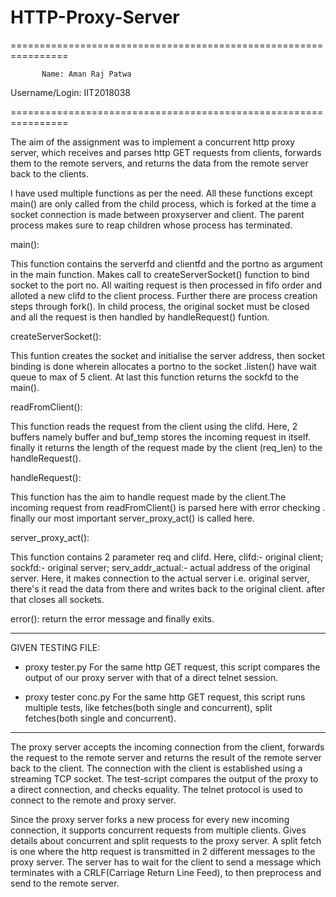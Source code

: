 # HTTP-Proxy-Server

================================================================

           Name: Aman Raj Patwa
 Username/Login: IIT2018038
 
================================================================

The aim of the assignment was to implement a concurrent http proxy server, which receives and parses http GET requests from clients, forwards them to the remote servers, and returns the data from the remote server back to the clients.

I have used multiple functions as per the need. All these functions except main() are only called from the child process, which is forked at the time a socket connection is made between proxyserver and client. The parent process makes sure to reap children whose process has terminated.

main(): 

This function contains the serverfd and clientfd and the portno as argument in the main function. Makes call to createServerSocket() function to bind socket to the port no. All waiting request is then processed in fifo order and alloted a new clifd to the client process. Further there are process creation steps through fork(). In child process, the original socket must be closed and all the request is then handled by handleRequest() funtion. 

createServerSocket():

This funtion creates the socket and initialise the server address, then socket binding is done wherein allocates a portno to the socket .listen() have wait queue to max of 5 client. At last this function returns the sockfd to the main(). 

readFromClient():

This function reads the request from the client using the clifd. Here, 2 buffers namely buffer and buf_temp stores the incoming request in itself. finally it returns the length of the request made by the client (req_len) to the handleRequest().

handleRequest():

This function has the aim to handle request made by the client.The incoming request from readFromClient() is parsed here with error checking . finally our most important server_proxy_act() is called here.

server_proxy_act():

This function contains 2 parameter req and clifd. Here,
clifd:- original client;
sockfd:- original server;
serv_addr_actual:- actual address of the original server.
Here, it makes connection to the actual server i.e. original server, there's it read the data from there and writes back to the original client. after that closes all sockets.

error():
return the error message and finally exits.

-------------------------------------------------------------------------------------------------------------

GIVEN TESTING FILE:

* proxy tester.py
For the same http GET request, this script compares the output of our proxy server with that of a direct
telnet session.

* proxy tester conc.py
For the same http GET request, this script runs multiple tests, like fetches(both single and concurrent),
split fetches(both single and concurrent).

-------------------------------------------------------------------------------------------------------------------

The proxy server accepts the incoming connection from the client, forwards the request to the remote server
and returns the result of the remote server back to the client. The connection with the client is established
using a streaming TCP socket.
The test-script compares the output of the proxy to a direct connection, and checks equality. The telnet
protocol is used to connect to the remote and proxy server.

Since the proxy server forks a new process for every new incoming connection, it supports concurrent requests
from multiple clients. Gives details about concurrent and split requests to the proxy server.
A split fetch is one where the http request is transmitted in 2 different messages to the proxy server. The server
has to wait for the client to send a message which terminates with a CRLF(Carriage Return Line Feed), to
then preprocess and send to the remote server.
